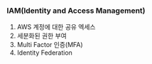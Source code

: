 ### IAM(Identity and Access Management)
1. AWS 계정에 대한 공유 엑세스
2. 세분화된 권한 부여
3. Multi Factor 인증(MFA)
4. Identity Federation
